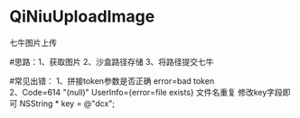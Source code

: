 # QiNiuUploadImage
七牛图片上传


#思路：1、获取图片 2、沙盒路径存储 3、将路径提交七牛

#常见出错：
1、拼接token参数是否正确
      error=bad token   
2、Code=614 "(null)" UserInfo={error=file exists} 文件名重复
    修改key字段即可   NSString * key = @"dcx"; 
